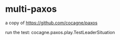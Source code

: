 multi-paxos
===========

a copy of https://github.com/cocagne/paxos  

run the test: cocagne.paxos.play.TestLeaderSituation 
